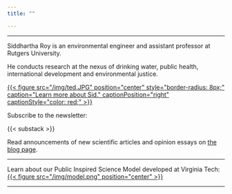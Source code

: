 ```yaml
---
title: ""

---
```


------
Siddhartha Roy is an environmental engineer and assistant professor at Rutgers University.

He conducts research at the nexus of drinking water, public health, international development and environmental justice. 

[{{< figure src="/img/ted.JPG" position="center" style="border-radius: 8px;" caption="Learn more about Sid." captionPosition="right" captionStyle="color: red;" >}}](/about/)

Subscribe to the newsletter:

{{< substack >}}

Read announcements of new scientific articles and opinion essays on [the blog page](/posts/).

------

Learn about our Public Inspired Science Model developed at Virginia Tech:
[{{< figure src="/img/model.png" position="center" >}}](https://onlineethics.org/sites/onlineethics/files/2021-09/NAE%20Edwards%20Roy%20Submission.pdf)

------
